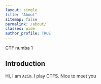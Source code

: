 ```yaml
---
layout: single
title: "About"
sitemap: false
permalink: /about/
classes: wide
author_profile: TRUE
---
```


CTF numba 1

## Introduction

Hi, I am `Azim`. I play CTFS. Nice to meet you


























